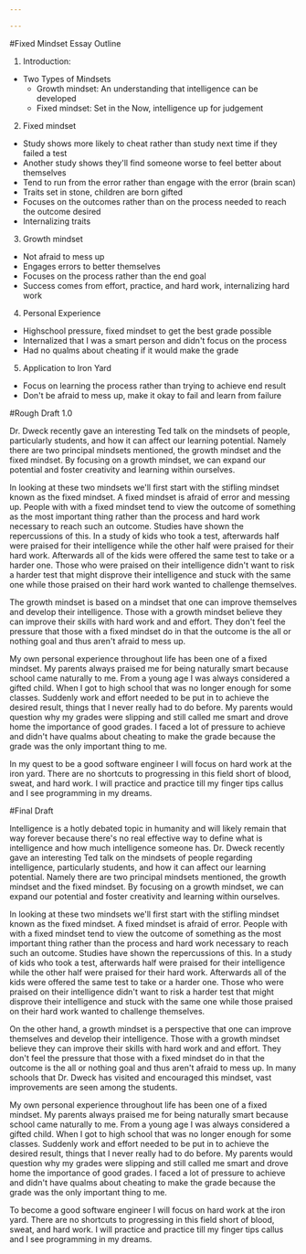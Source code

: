 ```yaml
---

---
```

#Fixed Mindset Essay Outline

1. Introduction:  
  * Two Types of Mindsets  
    * Growth mindset: An understanding that intelligence can be developed  
    * Fixed mindset: Set in the Now, intelligence up for judgement  

2. Fixed mindset  
  * Study shows more likely to cheat rather than study next time if they failed a test  
  * Another study shows they'll find someone worse to feel better about themselves  
  * Tend to run from the error rather than engage with the error (brain scan)
  * Traits set in stone, children are born gifted  
  * Focuses on the outcomes rather than on the process needed to reach the outcome desired  
  * Internalizing traits  

3. Growth mindset  
  * Not afraid to mess up  
  * Engages errors to better themselves  
  * Focuses on the process rather than the end goal  
  * Success comes from effort, practice, and hard work, internalizing hard work  

4. Personal Experience  
  * Highschool pressure, fixed mindset to get the best grade possible  
  * Internalized that I was a smart person and didn't focus on the process  
  * Had no qualms about cheating if it would make the grade  

5. Application to Iron Yard  
  * Focus on learning the process rather than trying to achieve end result  
  * Don't be afraid to mess up, make it okay to fail and learn from failure  


#Rough Draft 1.0  

Dr. Dweck recently gave an interesting Ted talk on the mindsets of people, particularly students, and how it can affect our learning potential. Namely there are two principal mindsets mentioned, the growth mindset and the fixed mindset. By focusing on a growth mindset, we can expand our potential and foster creativity and learning within ourselves.  

In looking at these two mindsets we'll first start with the stifling mindset known as the fixed mindset. A fixed mindset is afraid of error and messing up. People with with a fixed mindset tend to view the outcome of something as the most important thing rather than the process and hard work necessary to reach such an outcome. Studies have shown the repercussions of this. In a study of kids who took a test, afterwards half were praised for their intelligence while the other half were praised for their hard work. Afterwards all of the kids were offered the same test to take or a harder one. Those who were praised on their intelligence didn't want to risk a harder test that might disprove their intelligence and stuck with the same one while those praised on their hard work wanted to challenge themselves.

The growth mindset is based on a mindset that one can improve themselves and develop their intelligence. Those with a growth mindset believe they can improve their skills with hard work and and effort. They don't feel the pressure that those with a fixed mindset do in that the outcome is the all or nothing goal and thus aren't afraid to mess up.  

My own personal experience throughout life has been one of a fixed mindset. My parents always praised me for being naturally smart because school came naturally to me. From a young age I was always considered a gifted child. When I got to high school that was no longer enough for some classes. Suddenly work and effort needed to be put in to achieve the desired result, things that I never really had to do before. My parents would question why my grades were slipping and still called me smart and drove home the importance of good grades. I faced a lot of pressure to achieve and didn't have qualms about cheating to make the grade because the grade was the only important thing to me.  

In my quest to be a good software engineer I will focus on hard work at the iron yard. There are no shortcuts to progressing in this field short of blood, sweat, and hard work. I will practice and practice till my finger tips callus and I see programming in my dreams.

#Final Draft

Intelligence is a hotly debated topic in humanity and will likely remain that way forever because there's no real effective way to define what is intelligence and how much intelligence someone has. Dr. Dweck recently gave an interesting Ted talk on the mindsets of people regarding intelligence, particularly students, and how it can affect our learning potential. Namely there are two principal mindsets mentioned, the growth mindset and the fixed mindset. By focusing on a growth mindset, we can expand our potential and foster creativity and learning within ourselves.  

In looking at these two mindsets we'll first start with the stifling mindset known as the fixed mindset. A fixed mindset is afraid of error. People with with a fixed mindset tend to view the outcome of something as the most important thing rather than the process and hard work necessary to reach such an outcome. Studies have shown the repercussions of this. In a study of kids who took a test, afterwards half were praised for their intelligence while the other half were praised for their hard work. Afterwards all of the kids were offered the same test to take or a harder one. Those who were praised on their intelligence didn't want to risk a harder test that might disprove their intelligence and stuck with the same one while those praised on their hard work wanted to challenge themselves.  

On the other hand, a growth mindset is a perspective that one can improve themselves and develop their intelligence. Those with a growth mindset believe they can improve their skills with hard work and and effort. They don't feel the pressure that those with a fixed mindset do in that the outcome is the all or nothing goal and thus aren't afraid to mess up. In many schools that Dr. Dweck has visited and encouraged this mindset, vast improvements are seen among the students.

My own personal experience throughout life has been one of a fixed mindset. My parents always praised me for being naturally smart because school came naturally to me. From a young age I was always considered a gifted child. When I got to high school that was no longer enough for some classes. Suddenly work and effort needed to be put in to achieve the desired result, things that I never really had to do before. My parents would question why my grades were slipping and still called me smart and drove home the importance of good grades. I faced a lot of pressure to achieve and didn't have qualms about cheating to make the grade because the grade was the only important thing to me.  

To become a good software engineer I will focus on hard work at the iron yard. There are no shortcuts to progressing in this field short of blood, sweat, and hard work. I will practice and practice till my finger tips callus and I see programming in my dreams.
